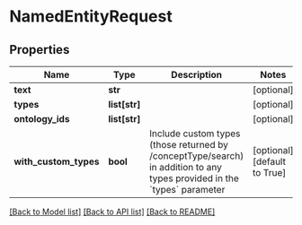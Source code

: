 # NamedEntityRequest

## Properties
Name | Type | Description | Notes
------------ | ------------- | ------------- | -------------
**text** | **str** |  | [optional] 
**types** | **list[str]** |  | [optional] 
**ontology_ids** | **list[str]** |  | [optional] 
**with_custom_types** | **bool** | Include custom types (those returned by /conceptType/search) in addition to any types provided in the &#x60;types&#x60; parameter | [optional] [default to True]

[[Back to Model list]](../README.md#documentation-for-models) [[Back to API list]](../README.md#documentation-for-api-endpoints) [[Back to README]](../README.md)

